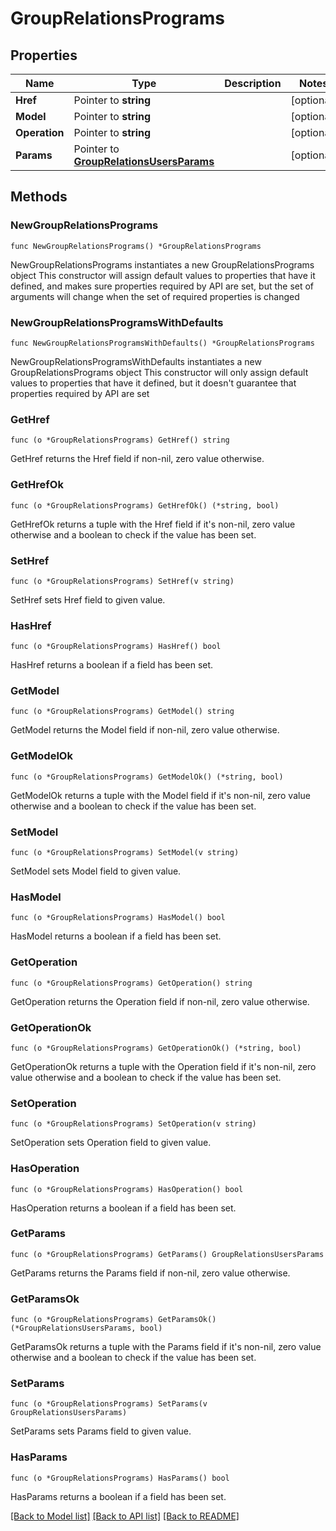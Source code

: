 # GroupRelationsPrograms

## Properties

Name | Type | Description | Notes
------------ | ------------- | ------------- | -------------
**Href** | Pointer to **string** |  | [optional] 
**Model** | Pointer to **string** |  | [optional] 
**Operation** | Pointer to **string** |  | [optional] 
**Params** | Pointer to [**GroupRelationsUsersParams**](GroupRelationsUsersParams.md) |  | [optional] 

## Methods

### NewGroupRelationsPrograms

`func NewGroupRelationsPrograms() *GroupRelationsPrograms`

NewGroupRelationsPrograms instantiates a new GroupRelationsPrograms object
This constructor will assign default values to properties that have it defined,
and makes sure properties required by API are set, but the set of arguments
will change when the set of required properties is changed

### NewGroupRelationsProgramsWithDefaults

`func NewGroupRelationsProgramsWithDefaults() *GroupRelationsPrograms`

NewGroupRelationsProgramsWithDefaults instantiates a new GroupRelationsPrograms object
This constructor will only assign default values to properties that have it defined,
but it doesn't guarantee that properties required by API are set

### GetHref

`func (o *GroupRelationsPrograms) GetHref() string`

GetHref returns the Href field if non-nil, zero value otherwise.

### GetHrefOk

`func (o *GroupRelationsPrograms) GetHrefOk() (*string, bool)`

GetHrefOk returns a tuple with the Href field if it's non-nil, zero value otherwise
and a boolean to check if the value has been set.

### SetHref

`func (o *GroupRelationsPrograms) SetHref(v string)`

SetHref sets Href field to given value.

### HasHref

`func (o *GroupRelationsPrograms) HasHref() bool`

HasHref returns a boolean if a field has been set.

### GetModel

`func (o *GroupRelationsPrograms) GetModel() string`

GetModel returns the Model field if non-nil, zero value otherwise.

### GetModelOk

`func (o *GroupRelationsPrograms) GetModelOk() (*string, bool)`

GetModelOk returns a tuple with the Model field if it's non-nil, zero value otherwise
and a boolean to check if the value has been set.

### SetModel

`func (o *GroupRelationsPrograms) SetModel(v string)`

SetModel sets Model field to given value.

### HasModel

`func (o *GroupRelationsPrograms) HasModel() bool`

HasModel returns a boolean if a field has been set.

### GetOperation

`func (o *GroupRelationsPrograms) GetOperation() string`

GetOperation returns the Operation field if non-nil, zero value otherwise.

### GetOperationOk

`func (o *GroupRelationsPrograms) GetOperationOk() (*string, bool)`

GetOperationOk returns a tuple with the Operation field if it's non-nil, zero value otherwise
and a boolean to check if the value has been set.

### SetOperation

`func (o *GroupRelationsPrograms) SetOperation(v string)`

SetOperation sets Operation field to given value.

### HasOperation

`func (o *GroupRelationsPrograms) HasOperation() bool`

HasOperation returns a boolean if a field has been set.

### GetParams

`func (o *GroupRelationsPrograms) GetParams() GroupRelationsUsersParams`

GetParams returns the Params field if non-nil, zero value otherwise.

### GetParamsOk

`func (o *GroupRelationsPrograms) GetParamsOk() (*GroupRelationsUsersParams, bool)`

GetParamsOk returns a tuple with the Params field if it's non-nil, zero value otherwise
and a boolean to check if the value has been set.

### SetParams

`func (o *GroupRelationsPrograms) SetParams(v GroupRelationsUsersParams)`

SetParams sets Params field to given value.

### HasParams

`func (o *GroupRelationsPrograms) HasParams() bool`

HasParams returns a boolean if a field has been set.


[[Back to Model list]](../README.md#documentation-for-models) [[Back to API list]](../README.md#documentation-for-api-endpoints) [[Back to README]](../README.md)


